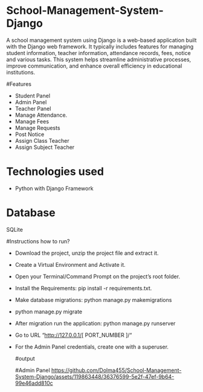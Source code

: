 # School-Management-System-Django
A school management system using Django is a web-based application built with the Django web framework. It typically includes features for managing student information, teacher information, attendance records, fees, notice and various tasks. This system helps streamline administrative processes, improve communication, and enhance overall efficiency in educational institutions.

#Features
-  Student Panel
-  Admin Panel
-  Teacher Panel
-  Manage Attendance.
-  Manage Fees
-  Manage Requests
-  Post Notice
-  Assign Class Teacher
-  Assign Subject Teacher

# Technologies used
- Python with Django Framework

# Database
SQLite

#Instructions how to run?
- Download the project, unzip the project file and extract it.
- Create a Virtual Environment and Activate it.
- Open your Terminal/Command Prompt on the project’s root folder.
- Install the Requirements: pip install -r requirements.txt.
- Make database migrations: python manage.py makemigrations
- python manage.py migrate
- After migration run the application: python manage.py runserver
- Go to URL “http://127.0.0.1/[ PORT_NUMBER ]/“
- For the Admin Panel credentials, create one with a superuser.

  #output

  #Admin Panel
https://github.com/Dolma455/School-Management-System-Django/assets/119863448/36376599-5e2f-47ef-9b64-99e46add810c



  


